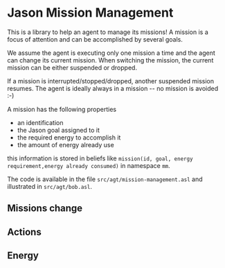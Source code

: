 # Jason Mission Management

This is a library to help an agent to manage its missions! A mission is a focus of attention and can be accomplished by several goals. 

We assume the agent is executing only one mission a time and the agent can change its current mission. When switching the mission, the current mission can be either suspended or dropped.

If a mission is interrupted/stopped/dropped, another suspended mission resumes. The agent is ideally always in a mission -- no mission is avoided :-)

A mission has the following properties

- an identification
- the Jason goal assigned to it
- the required energy to accomplish it
- the amount of energy already use

this information is stored in beliefs like `mission(id, goal, energy requirement,energy already consumed)` in namespace `mm`.

The code is available in the file `src/agt/mission-management.asl` and illustrated in `src/agt/bob.asl`.

## Missions change

## Actions

## Energy